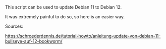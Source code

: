 This script can be used to update Debian 11 to Debian 12.

It was extremely painful to do so, so here is an easier way.

Sources:

https://schroederdennis.de/tutorial-howto/anleitung-update-von-debian-11-bullseye-auf-12-bookworm/
